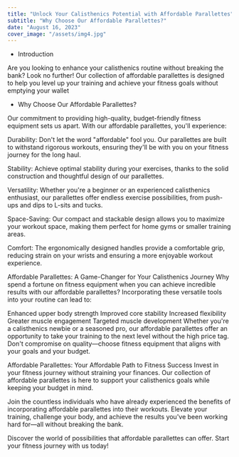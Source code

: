 ```yaml
---
title: "Unlock Your Calisthenics Potential with Affordable Parallettes"
subtitle: "Why Choose Our Affordable Parallettes?"
date: "August 16, 2023"
cover_image: "/assets/img4.jpg"
---
```


* Introduction

Are you looking to enhance your calisthenics routine without breaking the bank? Look no further! Our collection of affordable parallettes is designed to help you level up your training and achieve your fitness goals without emptying your wallet

* Why Choose Our Affordable Parallettes?

Our commitment to providing high-quality, budget-friendly fitness equipment sets us apart. With our affordable parallettes, you'll experience:

Durability: Don't let the word "affordable" fool you. Our parallettes are built to withstand rigorous workouts, ensuring they'll be with you on your fitness journey for the long haul.

Stability: Achieve optimal stability during your exercises, thanks to the solid construction and thoughtful design of our parallettes.

Versatility: Whether you're a beginner or an experienced calisthenics enthusiast, our parallettes offer endless exercise possibilities, from push-ups and dips to L-sits and tucks.

Space-Saving: Our compact and stackable design allows you to maximize your workout space, making them perfect for home gyms or smaller training areas.

Comfort: The ergonomically designed handles provide a comfortable grip, reducing strain on your wrists and ensuring a more enjoyable workout experience.

Affordable Parallettes: A Game-Changer for Your Calisthenics Journey
Why spend a fortune on fitness equipment when you can achieve incredible results with our affordable parallettes? Incorporating these versatile tools into your routine can lead to:

Enhanced upper body strength
Improved core stability
Increased flexibility
Greater muscle engagement
Targeted muscle development
Whether you're a calisthenics newbie or a seasoned pro, our affordable parallettes offer an opportunity to take your training to the next level without the high price tag. Don't compromise on quality—choose fitness equipment that aligns with your goals and your budget.

Affordable Parallettes: Your Affordable Path to Fitness Success
Invest in your fitness journey without straining your finances. Our collection of affordable parallettes is here to support your calisthenics goals while keeping your budget in mind.

Join the countless individuals who have already experienced the benefits of incorporating affordable parallettes into their workouts. Elevate your training, challenge your body, and achieve the results you've been working hard for—all without breaking the bank.

Discover the world of possibilities that affordable parallettes can offer. Start your fitness journey with us today!